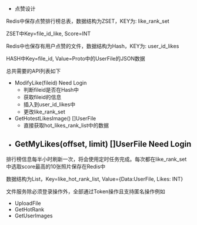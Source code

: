 - 点赞设计

Redis中保存点赞排行榜总表，数据结构为ZSET，KEY为: like_rank_set

ZSET中Key=file_id_like, Score=INT

Redis中也保存有用户点赞的文件，数据结构为Hash，KEY为: user_id_likes

HASH中Key=file_id, Value=Proto中的UserFile的JSON数据

总共需要的API列表如下
- ModifyLike(fileid) Need Login
    - 判断fileid是否在Hash中
    - 获取fileid的信息
    - 插入到user_id_likes中
    - 更改like_rank_set
- GetHotestLikesImage() []UserFile
    - 直接获取hot_likes_rank_list中的数据
- GetMyLikes(offset, limit) []UserFile Need Login
    - 

排行榜信息每半小时刷新一次，将会使用定时任务完成。每次都在like_rank_set中选取score最高的10张照片保存在Redis中

数据结构为List，Key=like_hot_rank_list, Value={Data:UserFile, Likes: INT}

文件服务除必须登录操作外，全部通过Token操作且支持匿名操作例如
- UploadFile
- GetHotRank
- GetUserImages